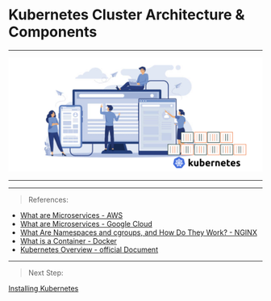 # Kubernetes Cluster Architecture & Components


---

<p align="center">
    <img src="images/IntroPic.png">
</p>

---



---

> References:

- [What are Microservices - AWS](https://aws.amazon.com/microservices/)
- [What are Microservices - Google Cloud](https://cloud.google.com/learn/what-is-microservices-architecture)
- [What Are Namespaces and cgroups, and How Do They Work? - NGINX](https://www.nginx.com/blog/what-are-namespaces-cgroups-how-do-they-work/)
- [What is a Container - Docker](https://www.docker.com/resources/what-container/)
- [Kubernetes Overview - official Document](https://kubernetes.io/docs/concepts/overview/)

---

> Next Step:

[Installing Kubernetes]()